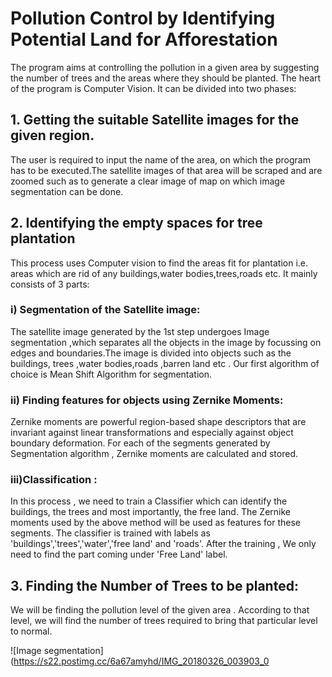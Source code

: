 # Pollution Control by Identifying Potential Land for Afforestation 

The program aims at controlling the pollution in a given area by suggesting the number of trees and the areas where they should be planted. The heart of the program is Computer Vision. It can be divided into two phases:

## 1. Getting the suitable Satellite images for the given region.

The user is required to input the name of the area, on which the program has to be executed.The satellite images of that area will be scraped and are zoomed such as to generate a clear image of map on which image segmentation can be done.

## 2. Identifying the empty spaces for tree plantation

This process uses Computer vision to find the areas fit for plantation i.e. areas which are rid of any buildings,water bodies,trees,roads etc. It mainly consists of 3 parts:

### i) Segmentation of the Satellite image: 
The satellite image generated by the 1st step undergoes Image segmentation ,which separates all the objects in the image by focussing on edges and boundaries.The image is divided into objects such as the buildings, trees ,water bodies,roads ,barren land etc . Our first algorithm of choice is Mean Shift Algorithm for segmentation. 

### ii) Finding features for objects using Zernike Moments:
Zernike moments are powerful region-based shape descriptors that are invariant against linear transformations and especially against object boundary deformation. For each of the segments generated by Segmentation algorithm , Zernike moments are calculated and stored.

### iii)Classification :
In this process , we need to train a Classifier which can identify the buildings, the trees and most importantly, the free land. The Zernike moments used by the above method will be used as features for these segments. The classifier is trained with labels as 'buildings','trees','water','free land' and 'roads'. After the training , We only need to find the part coming under 'Free Land' label. 


## 3. Finding the Number of Trees to be planted:

We will be finding the pollution level of the given area . According to that level, we will find the number of trees required to bring that particular level to normal. 

![Image segmentation](https://s22.postimg.cc/6a67amyhd/IMG_20180326_003903_0

